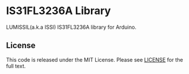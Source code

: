 # IS31FL3236A Library
LUMISSIL(a.k.a ISSI) IS31FL3236A library for Arduino.

## License
This code is released under the MIT License. Please see [LICENSE](https://github.com/aselectroworks/Arduino-IS31FL3236A/blob/main/LICENSE) for the full text.